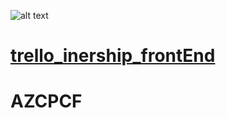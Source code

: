 ![alt text](https://github.com/[username]/[reponame]/blob/[branch]/image.jpg?raw=true)
# [trello_inership_frontEnd](https://trello.com/b/8VCZbUIP/internship-3-front)
# AZCPCF
